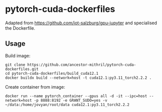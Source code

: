 # pytorch-cuda-dockerfiles

Adapted from https://github.com/iot-salzburg/gpu-jupyter and specialised the Dockerfile.

## Usage
Build image:
```
git clone https://github.com/ancestor-mithril/pytorch-cuda-dockerfiles.git
cd pytorch-cuda-dockerfiles/build_cuda12.1
docker buildx build --network=host -t cuda12.1:py3.11_torch2.2.2 .
```
Create container from image:
```
docker run --name pytorch_container --gpus all -d -it --ipc=host --network=host -p 8888:8192 -e GRANT_SUDO=yes -v ~/data:/home/jovyan/root/data cuda12.1:py3.11_torch2.2.2
```
